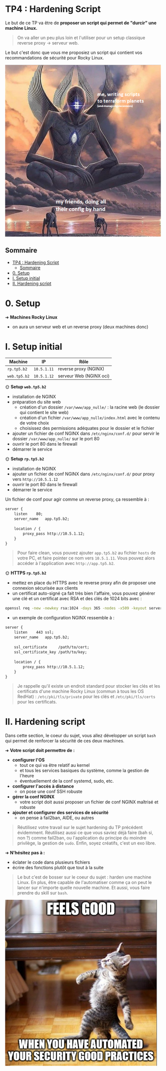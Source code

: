 # TP4 : Hardening Script

Le but de ce TP va être de **proposer un script qui permet de "durcir" une machine Linux.**

> On va aller un peu plus loin et l'utiliser pour un setup classique reverse proxy -> serveur web.

Le but c'est donc que vous me proposiez un script qui contient vos recommandations de sécurité pour Rocky Linux.

![God scripting](./img/god_script.png)

## Sommaire

- [TP4 : Hardening Script](#tp4--hardening-script)
  - [Sommaire](#sommaire)
- [0. Setup](#0-setup)
- [I. Setup initial](#i-setup-initial)
- [II. Hardening script](#ii-hardening-script)

# 0. Setup

➜ **Machines Rocky Linux**

- on aura un serveur web et un reverse proxy (deux machines donc)

# I. Setup initial

| Machine      | IP          | Rôle                       |
| ------------ | ----------- | -------------------------- |
| `rp.tp5.b2`  | `10.5.1.11` | reverse proxy (NGINX)      |
| `web.tp5.b2` | `10.5.1.12` | serveur Web (NGINX oci) |

🌞 **Setup `web.tp5.b2`**

- installation de NGINX
- préparation du site web
  - création d'un dossier `/var/www/app_nulle/` : la racine web (le dossier qui contient le site web)
  - création d'un fichier `/var/www/app_nulle/index.html` avec le contenu de votre choix
  - choisissez des permissions adéquates pour le dossier et le fichier
- ajouter un fichier de conf NGINX dans `/etc/nginx/conf.d/` pour servir le dossier `/var/www/app_nulle/` sur le port 80
- ouvrir le port 80 dans le firewall
- démarrer le service

🌞 **Setup `rp.tp5.b2`**

- installation de NGINX
- ajouter un fichier de conf NGINX dans `/etc/nginx/conf.d/` pour proxy vers `http://10.5.1.12`
- ouvrir le port 80 dans le firewall
- démarrer le service

Un fichier de conf pour agir comme un reverse proxy, ça ressemble à :

```nginx
server {
    listen    80;
    server_name   app.tp5.b2;

    location / {
        proxy_pass http://10.5.1.12;
    }
}
```

> Pour faire clean, vous pouvez ajouter `app.tp5.b2` au fichier `hosts` de votre PC, et faire pointer ce nom vers `10.5.1.11`. Vous pouvez alors accéder à l'application avec `http://app.tp5.b2`.

🌞 **HTTPS `rp.tp5.b2`**

- mettez en place du HTTPS avec le reverse proxy afin de proposer une connexion sécurisée aux clients
- un certificat auto-signé ça fait très bien l'affaire, vous pouvez générer une clé et un certificat avec RSA et des clés de 1024 bits avec :

```bash
openssl req -new -newkey rsa:1024 -days 365 -nodes -x509 -keyout server.key -out server.crt
```

- un exemple de configuration NGINX ressemble à :

```nginx
server {
    listen    443 ssl;
    server_name   app.tp5.b2;

    ssl_certificate     /path/to/cert;
    ssl_certificate_key /path/to/key;

    location / {
        proxy_pass http://10.5.1.12;
    }
}
```

> Je rappelle qu'il existe un endroit standard pour stocker les clés et les certificats d'une machine Rocky Linux (commun à tous les OS RedHat) : `/etc/pki/tls/private` pour les clés et `/etc/pki/tls/certs` pour les certificats.

# II. Hardening script

Dans cette section, le coeur du sujet, vous allez développer un script `bash` qui permet de renforcer la sécurité de ces deux machines.

➜ **Votre script doit permettre de :**

- **configurer l'OS**
  - tout ce qui va être relatif au kernel
  - et tous les services basiques du système, comme la gestion de l'heure
  - éventuellement de la conf systemd, sudo, etc.
- **configurer l'accès à distance**
  - on pose une conf SSH robuste
- **gérer la conf NGINX**
  - votre script doit aussi proposer un fichier de conf NGINX maîtrisé et robuste
- **ajouter et configurer des services de sécurité**
  - on pense à fail2ban, AIDE, ou autres

> Réutilisez votre travail sur le sujet hardening du TP précédent évidemment. Réutilisez aussi ce que vous saviez déjà faire (bah si, non ?) comme fail2ban, ou l'application du principe du moindre privilège, la gestion de `sudo`. Enfin, soyez créatifs, c'est un exo libre.

➜ **N'hésitez pas à :**

- éclater le code dans plusieurs fichiers
- écrire des fonctions plutôt que tout à la suite

> Le but c'est de bosser sur le coeur du sujet : harden une machine Linux. En plus, être capable de l'automatiser comme ça on peut le lancer sur n'importe quelle nouvelle machine. Et aussi, vous faire prendre du skill sur `bash`.

![Feels good](./img/feels_good.png)
